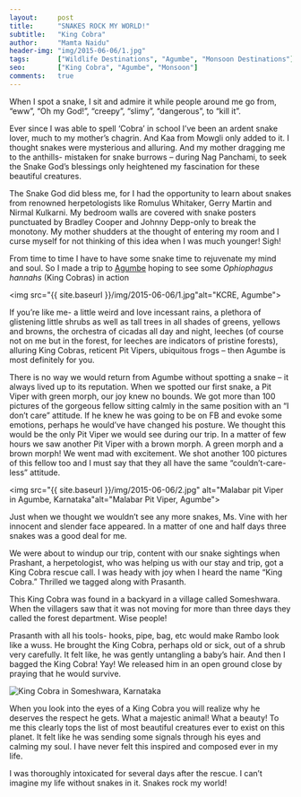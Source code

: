 ```yaml
---
layout:     post
title:      "SNAKES ROCK MY WORLD!"
subtitle:   "King Cobra"
author:     "Mamta Naidu"
header-img: "img/2015-06-06/1.jpg"
tags:       ["Wildlife Destinations", "Agumbe", "Monsoon Destinations"]
seo:		["King Cobra", "Agumbe", "Monsoon"]
comments:   true
---
```



<p>When I spot a snake, I sit and admire it while people around me go from, “eww”, “Oh my God!”, “creepy”, “slimy”, “dangerous”, to “kill it”.</p>

<p> Ever since I was able to spell ‘Cobra’ in school I’ve been an ardent snake lover, much to my mother’s chagrin. And Kaa from Mowgli only added to it. I thought snakes were mysterious and alluring. And my mother dragging me to the anthills- mistaken for snake burrows – during Nag Panchami, to seek the Snake God’s blessings only heightened my fascination for these beautiful creatures.</p>

<p>The Snake God did bless me, for I had the opportunity to learn about snakes from renowned herpetologists like Romulus Whitaker, Gerry Martin and Nirmal Kulkarni. My bedroom walls are covered with snake posters punctuated by Bradley Cooper and Johnny Depp-only to break the monotony. My mother shudders at the thought of entering my room and I curse myself for not thinking of this idea when I was much younger! Sigh!</p>

<p> From time to time I have to have some snake time to rejuvenate my mind and soul. So I made a trip to <a href="http://www.wilderhood.com/destination/Agumbe">Agumbe</a> hoping to see some <em>Ophiophagus hannahs</em> (King Cobras) in action</p>

<img src="{{ site.baseurl }}/img/2015-06-06/1.jpg"alt="KCRE, Agumbe">

<p> If you’re like me- a little weird and love incessant rains, a plethora of glistening little shrubs as well as tall trees in all shades of greens, yellows and browns, the orchestra of cicadas all day and night, leeches (of course not on me but in the forest, for leeches are indicators of pristine forests), alluring King Cobras, reticent Pit Vipers, ubiquitous frogs – then Agumbe is most definitely for you.</p>

<p> There is no way we would return from Agumbe without spotting a snake – it always lived up to its reputation. When we spotted our first snake, a Pit Viper with green morph, our joy knew no bounds. We got more than 100 pictures of the gorgeous fellow sitting calmly in the same position with an “I don’t care” attitude. If he knew he was going to be on FB and evoke some emotions, perhaps he would’ve have changed his posture. We thought this would be the only Pit Viper we would see during our trip. In a matter of few hours we saw another Pit Viper with a brown morph. A green morph and a brown morph! We went mad with excitement. We shot another 100 pictures of this fellow too and I must say that they all have the same “couldn’t-care-less” attitude.</p>

<img src="{{ site.baseurl }}/img/2015-06-06/2.jpg" alt="Malabar pit Viper in Agumbe, Karnataka"alt="Malabar Pit Viper, Agumbe">

<p>Just when we thought we wouldn’t see any more snakes, Ms. Vine with her innocent and slender face appeared. In a matter of one and half days three snakes was a good deal for me.</p>

<p>We were about to windup our trip, content with our snake sightings when Prashant, a herpetologist, who was helping us with our stay and trip, got a King Cobra rescue call. I was heady with joy when I heard the name “King Cobra.” Thrilled we tagged along with Prasanth.</p>

<p>This King Cobra was found in a backyard in a village called Someshwara. When the villagers saw that it was not moving for more than three days they called the forest department. Wise people!</p>

<p>Prasanth with all his tools- hooks, pipe, bag, etc would make Rambo look like a wuss. He brought the King Cobra, perhaps old or sick, out of a shrub very carefully. It felt like, he was gently untangling a baby’s hair. And then I bagged the King Cobra! Yay! We released him in an open ground close by praying that he would survive.</p>

<img src="{{ site.baseurl }}/img/2015-06-06/3.jpg" alt="King Cobra in Someshwara, Karnataka">

<p>When you look into the eyes of a King Cobra you will realize why he deserves the respect he gets. What a majestic animal! What a beauty! To me this clearly tops the list of most beautiful creatures ever to exist on this planet. It felt like he was sending some signals through his eyes and calming my soul. I have never felt this inspired and composed ever in my life.</p>

<p>I was thoroughly intoxicated for several days after the rescue. I can’t imagine my life without snakes in it. Snakes rock my world!</p>

